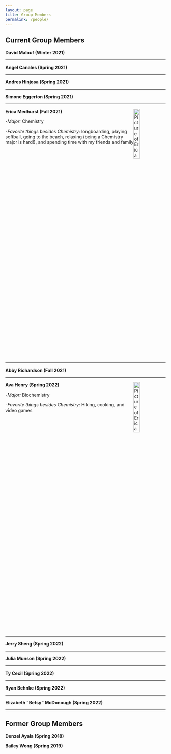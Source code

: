 ```yaml
---
layout: page
title: Group Members
permalink: /people/
---
```


## Current Group Members

**David Malouf (Winter 2021)**

---------

**Angel Canales (Spring 2021)**

---------

**Andres Hinjosa (Spring 2021)**

---------

**Simone Eggerton (Spring 2021)**

-------------------

**Erica Medhurst (Fall 2021)**
<img src="{{site.baseurl}}/images/EMedhurst1.jpg" alt="Picture of Erica" height="20%" width="20%" style="float: right; margin-top: 0px; margin-left: 10px margin-bottom: 10px" />


-*Major:* Chemistry 


-*Favorite things besides Chemistry:* longboarding, playing softball, going to the beach, relaxing (being a Chemistry major is hard!), and spending time with my friends and family

<div style="clear:right;"></div>


---------------------

**Abby Richardson  (Fall 2021)**

---------------------

**Ava Henry (Spring 2022)**
<img src="{{site.baseurl}}/images/AHenry1.jpg" alt="Picture of Erica" height="20%" width="20%" style="float: right; margin-top: 0px; margin-left: 10px margin-bottom: 10px" />


-*Major:* Biochemistry


-*Favorite things besides Chemistry:* Hiking, cooking, and video games 


<div style="clear:right;"></div>


--------------------

**Jerry Sheng (Spring 2022)**

-------------------

**Julia Munson (Spring 2022)**

-------------------

**Ty Cecil (Spring 2022)**

-------------------

**Ryan Behnke (Spring 2022)**

-------------------

**Elizabeth "Betsy" McDonough (Spring 2022)**

-------------------


## Former Group Members

**Denzel Ayala (Spring 2018)**


**Bailey Wong (Spring 2019)**
